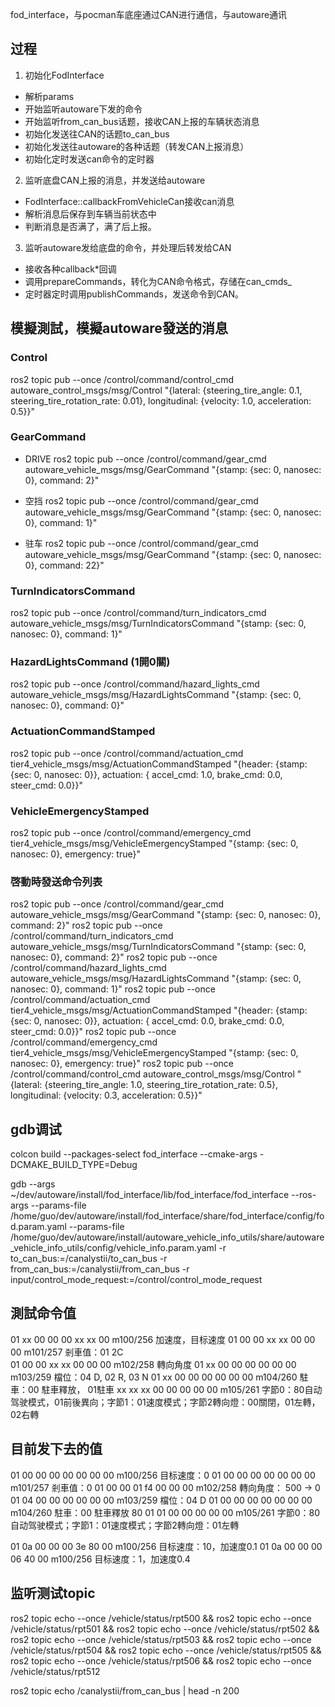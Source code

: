 fod_interface，与pocman车底座通过CAN进行通信，与autoware通讯

## 过程
1. 初始化FodInterface
  + 解析params
  + 开始监听autoware下发的命令
  + 开始监听from_can_bus话题，接收CAN上报的车辆状态消息
  + 初始化发送往CAN的话题to_can_bus
  + 初始化发送往autoware的各种话题（转发CAN上报消息）
  + 初始化定时发送can命令的定时器

2. 监听底盘CAN上报的消息，并发送给autoware
  + FodInterface::callbackFromVehicleCan接收can消息
  + 解析消息后保存到车辆当前状态中
  + 判断消息是否满了，满了后上报。

3. 监听autoware发给底盘的命令，并处理后转发给CAN
  + 接收各种callback*回调
  + 调用prepareCommands，转化为CAN命令格式，存储在can_cmds_
  + 定时器定时调用publishCommands，发送命令到CAN。
  
## 模擬測試，模擬autoware發送的消息
### Control
ros2 topic pub --once /control/command/control_cmd autoware_control_msgs/msg/Control "{lateral: {steering_tire_angle: 0.1, steering_tire_rotation_rate: 0.01}, longitudinal: {velocity: 1.0, acceleration: 0.5}}"

### GearCommand
+ DRIVE
ros2 topic pub --once /control/command/gear_cmd autoware_vehicle_msgs/msg/GearCommand "{stamp: {sec: 0, nanosec: 0}, command: 2}"

+ 空挡
ros2 topic pub --once /control/command/gear_cmd autoware_vehicle_msgs/msg/GearCommand "{stamp: {sec: 0, nanosec: 0}, command: 1}"

+ 驻车
ros2 topic pub --once /control/command/gear_cmd autoware_vehicle_msgs/msg/GearCommand "{stamp: {sec: 0, nanosec: 0}, command: 22}"

### TurnIndicatorsCommand
ros2 topic pub --once /control/command/turn_indicators_cmd autoware_vehicle_msgs/msg/TurnIndicatorsCommand "{stamp: {sec: 0, nanosec: 0}, command: 1}"

### HazardLightsCommand (1開0關)
ros2 topic pub --once /control/command/hazard_lights_cmd autoware_vehicle_msgs/msg/HazardLightsCommand "{stamp: {sec: 0, nanosec: 0}, command: 0}"

### ActuationCommandStamped
ros2 topic pub --once /control/command/actuation_cmd tier4_vehicle_msgs/msg/ActuationCommandStamped "{header: {stamp: {sec: 0, nanosec: 0}}, actuation: { accel_cmd: 1.0, brake_cmd: 0.0, steer_cmd: 0.0}}"

### VehicleEmergencyStamped
ros2 topic pub --once /control/command/emergency_cmd tier4_vehicle_msgs/msg/VehicleEmergencyStamped "{stamp: {sec: 0, nanosec: 0}, emergency: true}"

### 啓動時發送命令列表
ros2 topic pub --once /control/command/gear_cmd autoware_vehicle_msgs/msg/GearCommand "{stamp: {sec: 0, nanosec: 0}, command: 2}"
ros2 topic pub --once /control/command/turn_indicators_cmd autoware_vehicle_msgs/msg/TurnIndicatorsCommand "{stamp: {sec: 0, nanosec: 0}, command: 2}"
ros2 topic pub --once /control/command/hazard_lights_cmd autoware_vehicle_msgs/msg/HazardLightsCommand "{stamp: {sec: 0, nanosec: 0}, command: 1}"
ros2 topic pub --once /control/command/actuation_cmd tier4_vehicle_msgs/msg/ActuationCommandStamped "{header: {stamp: {sec: 0, nanosec: 0}}, actuation: { accel_cmd: 0.0, brake_cmd: 0.0, steer_cmd: 0.0}}"
ros2 topic pub --once /control/command/emergency_cmd tier4_vehicle_msgs/msg/VehicleEmergencyStamped "{stamp: {sec: 0, nanosec: 0}, emergency: true}"
ros2 topic pub --once /control/command/control_cmd autoware_control_msgs/msg/Control "{lateral: {steering_tire_angle: 1.0, steering_tire_rotation_rate: 0.5}, longitudinal: {velocity: 0.3, acceleration: 0.5}}"

## gdb调试

colcon build --packages-select fod_interface --cmake-args -DCMAKE_BUILD_TYPE=Debug

gdb --args ~/dev/autoware/install/fod_interface/lib/fod_interface/fod_interface --ros-args  --params-file /home/guo/dev/autoware/install/fod_interface/share/fod_interface/config/fod.param.yaml --params-file /home/guo/dev/autoware/install/autoware_vehicle_info_utils/share/autoware_vehicle_info_utils/config/vehicle_info.param.yaml -r to_can_bus:=/canalystii/to_can_bus -r from_can_bus:=/canalystii/from_can_bus -r input/control_mode_request:=/control/control_mode_request

## 測試命令值
01 xx 00 00 00 xx xx 00     m100/256  加速度，目标速度
01 00 00 xx xx 00 00 00     m101/257  剎車值：01 2C    
01 00 00 xx xx 00 00 00     m102/258  轉向角度
01 xx 00 00 00 00 00 00     m103/259  檔位：04 D, 02 R, 03 N
01 xx 00 00 00 00 00 00     m104/260  駐車：00 駐車釋放， 01駐車
xx xx xx 00 00 00 00 00     m105/261  字節0：80自动驾驶模式，01前後異向；字節1：01速度模式；字節2轉向燈：00關閉，01左轉，02右轉

## 目前发下去的值
01 00 00 00 00 00 00 00     m100/256  目标速度：0
01 00 00 00 00 00 00 00     m101/257  剎車值：0
01 00 00 01 f4 00 00 00     m102/258  轉向角度： 500 -> 0
01 04 00 00 00 00 00 00     m103/259  檔位：04 D
01 00 00 00 00 00 00 00     m104/260  駐車：00 駐車釋放
80 01 01 00 00 00 00 00     m105/261  字節0：80自动驾驶模式；字節1：01速度模式；字節2轉向燈：01左轉

01 0a 00 00 00 3e 80 00     m100/256  目标速度：10，加速度0.1
01 0a 00 00 00 06 40 00     m100/256  目标速度：1，加速度0.4

## 监听测试topic

ros2 topic echo --once /vehicle/status/rpt500 &&
ros2 topic echo --once /vehicle/status/rpt501 &&
ros2 topic echo --once /vehicle/status/rpt502 &&
ros2 topic echo --once /vehicle/status/rpt503 &&
ros2 topic echo --once /vehicle/status/rpt504 &&
ros2 topic echo --once /vehicle/status/rpt505 &&
ros2 topic echo --once /vehicle/status/rpt506 &&
ros2 topic echo --once /vehicle/status/rpt512



ros2 topic echo /canalystii/from_can_bus | head -n 200
